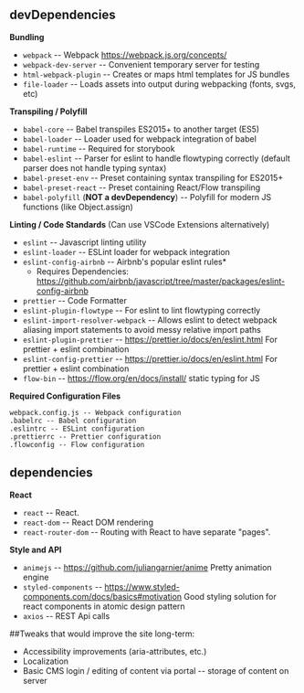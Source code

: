 ## **devDependencies**

**Bundling**

-   `webpack` -- Webpack https://webpack.js.org/concepts/
-   `webpack-dev-server` -- Convenient temporary server for testing
-   `html-webpack-plugin` -- Creates or maps html templates for JS bundles
-   `file-loader` -- Loads assets into output during webpacking (fonts, svgs, etc)

**Transpiling / Polyfill**

-   `babel-core` -- Babel transpiles ES2015+ to another target (ES5)
-   `babel-loader` -- Loader used for webpack integration of babel
-   `babel-runtime` -- Required for storybook
-   `babel-eslint` -- Parser for eslint to handle flowtyping correctly (default parser does not handle typing syntax)
-   `babel-preset-env` -- Preset containing syntax transpiling for ES2015+
-   `babel-preset-react` -- Preset containing React/Flow transpiling
-   `babel-polyfill` (**NOT a devDependency**) -- Polyfill for modern JS functions (like Object.assign)

**Linting / Code Standards**
(Can use VSCode Extensions alternatively)

-   `eslint` -- Javascript linting utility
-   `eslint-loader` -- ESLint loader for webpack integration
-   `eslint-config-airbnb` -- Airbnb's popular eslint rules\*
    -   Requires Dependencies: https://github.com/airbnb/javascript/tree/master/packages/eslint-config-airbnb
-   `prettier` -- Code Formatter
-   `eslint-plugin-flowtype` -- For eslint to lint flowtyping correctly
-   `eslint-import-resolver-webpack` -- Allows eslint to detect webpack aliasing import statements to avoid messy relative import paths
-   `eslint-plugin-prettier` -- https://prettier.io/docs/en/eslint.html For prettier + eslint combination
-   `eslint-config-prettier` -- https://prettier.io/docs/en/eslint.html For prettier + eslint combination
-   `flow-bin` -- https://flow.org/en/docs/install/ static typing for JS

**Required Configuration Files**

    webpack.config.js -- Webpack configuration
    .babelrc -- Babel configuration
    .eslintrc -- ESLint configuration
    .prettierrc -- Prettier configuration
    .flowconfig -- Flow configuration

## **dependencies**

**React**

-   `react` -- React.
-   `react-dom` -- React DOM rendering
-   `react-router-dom` -- Routing with React to have separate "pages".

**Style and API**

-   `animejs` -- https://github.com/juliangarnier/anime Pretty animation engine
-   `styled-components` -- https://www.styled-components.com/docs/basics#motivation Good styling solution for react components in atomic design pattern
-   `axios` -- REST Api calls

##Tweaks that would improve the site long-term:

-   Accessibility improvements (aria-attributes, etc.)
-   Localization
-   Basic CMS login / editing of content via portal -- storage of content on server
